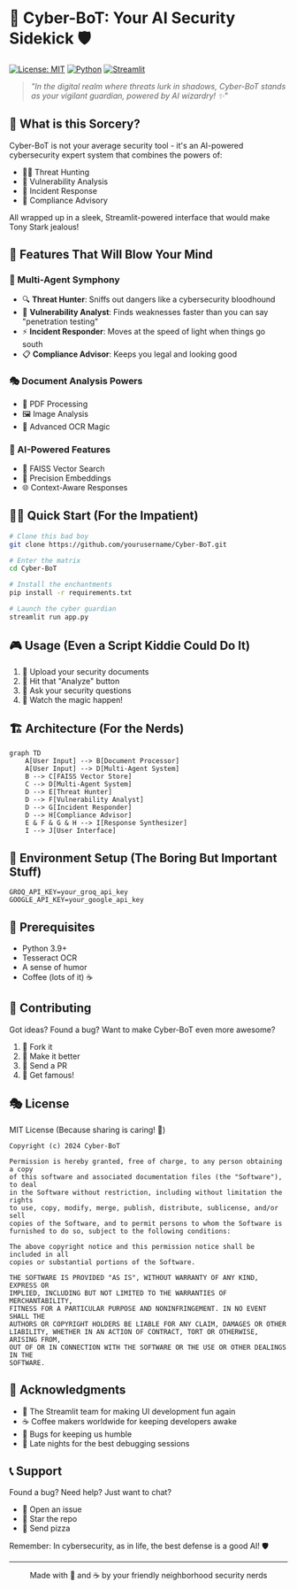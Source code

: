 # 🤖 Cyber-BoT: Your AI Security Sidekick 🛡️

[![License: MIT](https://img.shields.io/badge/License-MIT-yellow.svg)](https://opensource.org/licenses/MIT)
[![Python](https://img.shields.io/badge/Python-3.9+-blue.svg)](https://www.python.org/downloads/)
[![Streamlit](https://img.shields.io/badge/Streamlit-1.29.0-red.svg)](https://streamlit.io/)

> *"In the digital realm where threats lurk in shadows, Cyber-BoT stands as your vigilant guardian, powered by AI wizardry! ✨"*

## 🌟 What is this Sorcery?

Cyber-BoT is not your average security tool - it's an AI-powered cybersecurity expert system that combines the powers of:
- 🕵️‍♂️ Threat Hunting
- 🎯 Vulnerability Analysis
- 🚨 Incident Response
- 📜 Compliance Advisory

All wrapped up in a sleek, Streamlit-powered interface that would make Tony Stark jealous! 

## 🚀 Features That Will Blow Your Mind

### 🤹 Multi-Agent Symphony
- 🔍 **Threat Hunter**: Sniffs out dangers like a cybersecurity bloodhound
- 🎯 **Vulnerability Analyst**: Finds weaknesses faster than you can say "penetration testing"
- ⚡ **Incident Responder**: Moves at the speed of light when things go south
- 📋 **Compliance Advisor**: Keeps you legal and looking good

### 🎭 Document Analysis Powers
- 📄 PDF Processing
- 🖼️ Image Analysis
- 🔮 Advanced OCR Magic

### 🧠 AI-Powered Features
- 🤖 FAISS Vector Search
- 🎯 Precision Embeddings
- 🌐 Context-Aware Responses

## 🏃‍♂️ Quick Start (For the Impatient)

```bash
# Clone this bad boy
git clone https://github.com/yourusername/Cyber-BoT.git

# Enter the matrix
cd Cyber-BoT

# Install the enchantments
pip install -r requirements.txt

# Launch the cyber guardian
streamlit run app.py
```

## 🎮 Usage (Even a Script Kiddie Could Do It)

1. 📁 Upload your security documents
2. 🚀 Hit that "Analyze" button
3. 💬 Ask your security questions
4. 🎉 Watch the magic happen!

## 🏗️ Architecture (For the Nerds)

```mermaid
graph TD
    A[User Input] --> B[Document Processor]
    A[User Input] --> D[Multi-Agent System]
    B --> C[FAISS Vector Store]
    C --> D[Multi-Agent System]
    D --> E[Threat Hunter]
    D --> F[Vulnerability Analyst]
    D --> G[Incident Responder]
    D --> H[Compliance Advisor]
    E & F & G & H --> I[Response Synthesizer]
    I --> J[User Interface]
```

## 🎨 Environment Setup (The Boring But Important Stuff)

```env
GROQ_API_KEY=your_groq_api_key
GOOGLE_API_KEY=your_google_api_key
```

## 🎯 Prerequisites

- Python 3.9+
- Tesseract OCR
- A sense of humor
- Coffee (lots of it) ☕

## 🤝 Contributing

Got ideas? Found a bug? Want to make Cyber-BoT even more awesome?

1. 🍴 Fork it
2. 🔧 Make it better
3. 🎉 Send a PR
4. 🌟 Get famous!

## 🎭 License

MIT License (Because sharing is caring! 💝)

```
Copyright (c) 2024 Cyber-BoT

Permission is hereby granted, free of charge, to any person obtaining a copy
of this software and associated documentation files (the "Software"), to deal
in the Software without restriction, including without limitation the rights
to use, copy, modify, merge, publish, distribute, sublicense, and/or sell
copies of the Software, and to permit persons to whom the Software is
furnished to do so, subject to the following conditions:

The above copyright notice and this permission notice shall be included in all
copies or substantial portions of the Software.

THE SOFTWARE IS PROVIDED "AS IS", WITHOUT WARRANTY OF ANY KIND, EXPRESS OR
IMPLIED, INCLUDING BUT NOT LIMITED TO THE WARRANTIES OF MERCHANTABILITY,
FITNESS FOR A PARTICULAR PURPOSE AND NONINFRINGEMENT. IN NO EVENT SHALL THE
AUTHORS OR COPYRIGHT HOLDERS BE LIABLE FOR ANY CLAIM, DAMAGES OR OTHER
LIABILITY, WHETHER IN AN ACTION OF CONTRACT, TORT OR OTHERWISE, ARISING FROM,
OUT OF OR IN CONNECTION WITH THE SOFTWARE OR THE USE OR OTHER DEALINGS IN THE
SOFTWARE.
```

## 🎉 Acknowledgments

- 🚀 The Streamlit team for making UI development fun again
- ☕ Coffee makers worldwide for keeping developers awake
- 🐛 Bugs for keeping us humble
- 🌙 Late nights for the best debugging sessions

## 📞 Support

Found a bug? Need help? Just want to chat?
- 📧 Open an issue
- 🌟 Star the repo
- 🍕 Send pizza

Remember: In cybersecurity, as in life, the best defense is a good AI! 🛡️

---

<div align="center">
Made with 💝 and ☕ by your friendly neighborhood security nerds
</div>
